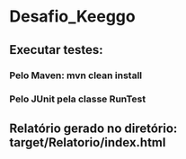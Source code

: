 # Desafio_Keeggo

## Executar testes:
### Pelo Maven: mvn clean install
### Pelo JUnit pela classe RunTest

## Relatório gerado no diretório: target/Relatorio/index.html
